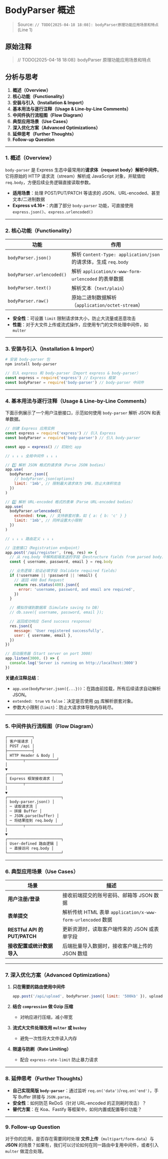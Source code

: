 # BodyParser 概述

> Source: `// TODO[2025-04-18 18:08]: bodyParser原理功能应用场景和特点` (Line 1)

## 原始注释

> // TODO[2025-04-18 18:08]: bodyParser 原理功能应用场景和特点

## 分析与思考

1. **概述（Overview）**
2. **核心功能（Functionality）**
3. **安装与引入（Installation & Import）**
4. **基本用法与逐行注释（Usage & Line-by-Line Comments）**
5. **中间件执行流程图（Flow Diagram）**
6. **典型应用场景（Use Cases）**
7. **深入优化方案（Advanced Optimizations）**
8. **延伸思考（Further Thoughts）**
9. **Follow-up Question**

---

### 1. 概述（Overview）

`body-parser` 是 Express 生态中最常用的**请求体（request body）解析中间件**。它将原始的 HTTP 请求流（stream）解析成 JavaScript 对象，并赋值给 `req.body`，方便后续业务逻辑直接读取参数。

- **适用场景**：处理 POST/PUT/PATCH 等请求的 JSON、URL-encoded、甚至文本/二进制数据
- **Express v4.16+**：内置了部分 `body-parser` 功能，可直接使用 `express.json()`、`express.urlencoded()`

---

### 2. 核心功能（Functionality）

| 功能                      | 作用                                                            |
| ------------------------- | --------------------------------------------------------------- |
| `bodyParser.json()`       | 解析 `Content-Type: application/json` 的请求体，生成 `req.body` |
| `bodyParser.urlencoded()` | 解析 `application/x-www-form-urlencoded` 的表单数据             |
| `bodyParser.text()`       | 解析文本（`text/plain`）                                        |
| `bodyParser.raw()`        | 原始二进制数据解析（`application/octet-stream`）                |

- **安全性**：可设置 `limit` 限制请求体大小，防止大流量或恶意攻击
- **性能**：对于大文件上传或流式操作，应使用专门的文件处理中间件，如 `multer`

---

### 3. 安装与引入（Installation & Import）

```bash
# 安装 body-parser 包
npm install body-parser
```

```js
// 引入 express 和 body-parser（Import express & body-parser）
const express = require('express') // Express 框架
const bodyParser = require('body-parser') // body-parser 中间件
```

---

### 4. 基本用法与逐行注释（Usage & Line-by-Line Comments）

下面示例展示了一个用户注册接口，示范如何使用 `body-parser` 解析 JSON 和表单数据。

```js
// 创建 Express 应用实例
const express = require('express') // 引入 Express
const bodyParser = require('body-parser') // 引入 body-parser

const app = express() // 初始化 app

// ↓ ↓ ↓ 全局中间件 ↓ ↓ ↓

// 1️⃣ 解析 JSON 格式的请求体（Parse JSON bodies）
app.use(
  bodyParser.json({
    // bodyParser.json(options)
    limit: '1mb', // 限制最大请求体为 1MB，防止大体积攻击
  })
)

// 2️⃣ 解析 URL-encoded 格式的表单（Parse URL-encoded bodies）
app.use(
  bodyParser.urlencoded({
    extended: true, // 支持嵌套对象，如 { a: { b: 'c' } }
    limit: '1mb', // 同样设置大小限制
  })
)

// ↓ ↓ ↓ 路由定义 ↓ ↓ ↓

// 注册接口（Registration endpoint）
app.post('/api/register', (req, res) => {
  // 从 req.body 中解构前端发送的字段（Destructure fields from parsed body）
  const { username, password, email } = req.body

  // 业务逻辑：验证必填字段（Validate required fields）
  if (!username || !password || !email) {
    // 返回 400 Bad Request
    return res.status(400).json({
      error: 'username, password, and email are required',
    })
  }

  // 模拟存储到数据库（Simulate saving to DB）
  // db.save({ username, password, email });

  // 返回成功响应（Send success response）
  res.json({
    message: 'User registered successfully',
    user: { username, email },
  })
})

// 启动服务器（Start server on port 3000）
app.listen(3000, () => {
  console.log('Server is running on http://localhost:3000')
})
```

**关键点注释总结**：

- `app.use(bodyParser.json({...}))`：在路由前挂载，所有后续请求自动解析 JSON。
- `extended: true` vs `false`：决定是否使用 [qs](https://www.npmjs.com/package/qs) 库解析嵌套对象。
- 参数大小限制 (`limit`)：防止大请求体导致内存耗尽。

---

### 5. 中间件执行流程图（Flow Diagram）

```md
┌───────────┐
│ 客户端请求 │
│ POST /api │
├───────────┤
│ HTTP Header & Body │
└───────┬──────────────┘
│
▼
┌────────────────────────┐
│ Express 框架接收请求 │
└───────┬────────────────┘
│
▼
┌────────────────────────┐
│ body-parser.json() │
│ ─ 读取请求流 │
│ ─ 拼接 Buffer │
│ ─ JSON.parse(buffer) │
│ ─ 将结果挂到 req.body │
└───────┬────────────────┘
│
▼
┌────────────────────────┐
│ User-defined 路由逻辑 │
│ ─ 直接访问 req.body │
└────────────────────────┘
```

---

### 6. 典型应用场景（Use Cases）

| 场景                         | 描述                                                        |
| ---------------------------- | ----------------------------------------------------------- |
| **用户注册/登录**            | 接收前端提交的账号密码、邮箱等 JSON 数据                    |
| **表单提交**                 | 解析传统 HTML 表单 `application/x-www-form-urlencoded` 数据 |
| **RESTful API 的 PUT/PATCH** | 更新资源时，读取客户端传来的 JSON 或表单字段                |
| **接收配置或统计数据导入**   | 后端批量导入数据时，接收客户端上传的 JSON 数组              |

---

### 7. 深入优化方案（Advanced Optimizations）

1. **只在需要的路由使用中间件**

   ```js
   app.post('/api/upload', bodyParser.json({ limit: '500kb' }), uploadHandler)
   ```

2. **结合 `compression` 做 Gzip 压缩**
   - 对响应进行压缩，减小带宽
3. **流式大文件处理改用 `multer` 或 `busboy`**
   - 避免一次性将大文件读入内存
4. **限速与防刷（Rate Limiting）**
   - 配合 `express-rate-limit` 防止暴力请求

---

### 8. 延伸思考（Further Thoughts）

- **自己实现简版 `body-parser`**：通过监听 `req.on('data')`/`req.on('end')`，手写 Buffer 拼接与 `JSON.parse`。
- **安全性**：如何防范 ReDoS（针对 URL-encoded 的正则耗时攻击）？
- **替代方案**：在 Koa、Fastify 等框架中，如何内置或配置等价功能？

---

### 9. Follow-up Question

对于你的应用，是否存在需要同时处理 **文件上传**（`multipart/form-data`）与 **JSON** 的场景？如果有，我们可以讨论如何在同一路由中复用中间件，或者引入 `multer` 做混合处理。
